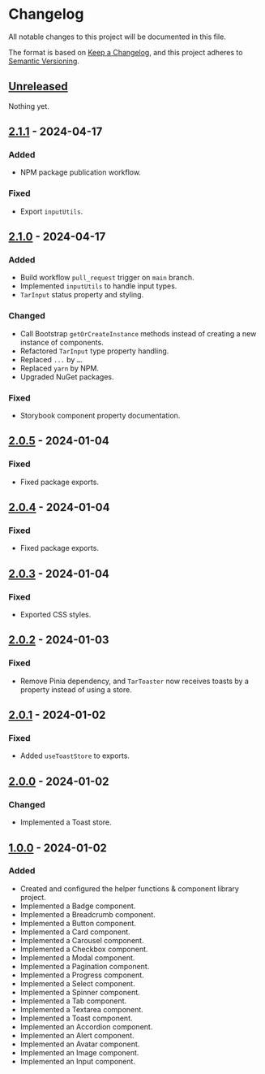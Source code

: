 # Changelog

All notable changes to this project will be documented in this file.

The format is based on [Keep a Changelog](https://keepachangelog.com/en/1.0.0/),
and this project adheres to [Semantic Versioning](https://semver.org/spec/v2.0.0.html).

## [Unreleased]

Nothing yet.

## [2.1.1] - 2024-04-17

### Added

- NPM package publication workflow.

### Fixed

- Export `inputUtils`.

## [2.1.0] - 2024-04-17

### Added

- Build workflow `pull_request` trigger on `main` branch.
- Implemented `inputUtils` to handle input types.
- `TarInput` status property and styling.

### Changed

- Call Bootstrap `getOrCreateInstance` methods instead of creating a new instance of components.
- Refactored `TarInput` type property handling.
- Replaced `...` by `…`.
- Replaced `yarn` by NPM.
- Upgraded NuGet packages.

### Fixed

- Storybook component property documentation.

## [2.0.5] - 2024-01-04

### Fixed

- Fixed package exports.

## [2.0.4] - 2024-01-04

### Fixed

- Fixed package exports.

## [2.0.3] - 2024-01-04

### Fixed

- Exported CSS styles.

## [2.0.2] - 2024-01-03

### Fixed

- Remove Pinia dependency, and `TarToaster` now receives toasts by a property instead of using a store.

## [2.0.1] - 2024-01-02

### Fixed

- Added `useToastStore` to exports.

## [2.0.0] - 2024-01-02

### Changed

- Implemented a Toast store.

## [1.0.0] - 2024-01-02

### Added

- Created and configured the helper functions & component library project.
- Implemented a Badge component.
- Implemented a Breadcrumb component.
- Implemented a Button component.
- Implemented a Card component.
- Implemented a Carousel component.
- Implemented a Checkbox component.
- Implemented a Modal component.
- Implemented a Pagination component.
- Implemented a Progress component.
- Implemented a Select component.
- Implemented a Spinner component.
- Implemented a Tab component.
- Implemented a Textarea component.
- Implemented a Toast component.
- Implemented an Accordion component.
- Implemented an Alert component.
- Implemented an Avatar component.
- Implemented an Image component.
- Implemented an Input component.

[unreleased]: https://github.com/Logitar/Vue3Ui/compare/v2.1.1...HEAD
[2.1.1]: https://github.com/Logitar/Vue3Ui/compare/v2.1.0...v2.1.1
[2.1.0]: https://github.com/Logitar/Vue3Ui/compare/v2.0.5...v2.1.0
[2.0.5]: https://github.com/Logitar/Vue3Ui/compare/v2.0.4...v2.0.5
[2.0.4]: https://github.com/Logitar/Vue3Ui/compare/v2.0.3...v2.0.4
[2.0.3]: https://github.com/Logitar/Vue3Ui/compare/v2.0.2...v2.0.3
[2.0.2]: https://github.com/Logitar/Vue3Ui/compare/v2.0.1...v2.0.2
[2.0.1]: https://github.com/Logitar/Vue3Ui/compare/v2.0.0...v2.0.1
[2.0.0]: https://github.com/Logitar/Vue3Ui/compare/v1.0.0...v2.0.0
[1.0.0]: https://github.com/Logitar/Vue3Ui/releases/tag/v1.0.0
